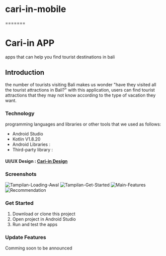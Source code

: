 # cari-in-mobile
=======
# Cari-in APP
apps that can help you find tourist destinations in bali

## Introduction
the number of tourists visiting Bali makes us wonder "have they visited all the tourist attractions in Bali?" with this application, users can find tourist attractions that they may not know according to the type of vacation they want.

### Technology
programming languages and libraries or other tools that we used as follows:
- Android Studio
- Kotlin V1.8.20
- Android Libraries :
- Third-party library :

#### UI/UX Design : [Cari-in Design](https://www.figma.com/file/wV42XxMfAt3PBUQa5QngTu/Untitled?type=design&node-id=0%3A1&t=eIcBUTgWlhboTnN5-1)

### Screenshots
![Tampilan-Loading-Awal](https://github.com/cari-in/cari-in-mobile/assets/73919529/16d2db6f-ee47-41a8-8aa6-adc834ba0140)
![Tampilan-Get-Started](https://github.com/cari-in/cari-in-mobile/assets/73919529/e71f7164-46e6-4009-bb14-a21d3fc63f9f)
![Main-Features](https://github.com/cari-in/cari-in-mobile/assets/73919529/37dce85b-fa3d-4b42-86f5-23216587a21d)
![Recommendation](https://github.com/cari-in/cari-in-mobile/assets/73919529/234a0a2c-e693-4aaa-85a5-6f8feebfcbba)







### Get Started
1. Download or clone this project
2. Open project in Android Studio
3. Run and test the apps

### Update Features
Comming soon to be announced
